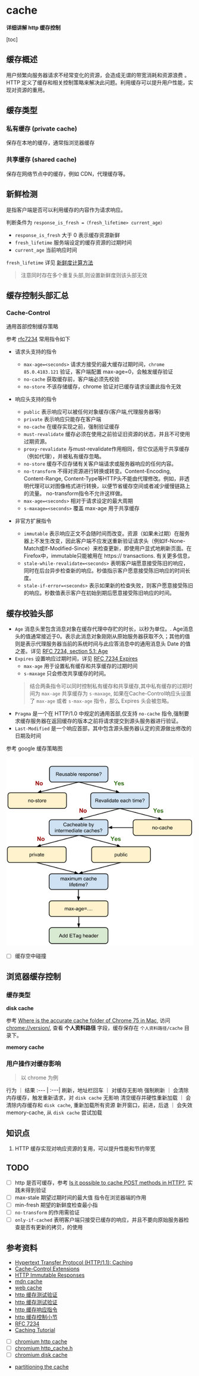 # cache

**详细讲解 http 缓存控制**

[toc]

## 缓存概述

用户频繁向服务器请求不经常变化的资源，会造成无谓的带宽消耗和资源浪费 。HTTP 定义了缓存和相关控制策略来解决此问题。利用缓存可以提升用户性能，实现对资源的重用。

## 缓存类型

### 私有缓存 (private cache)

保存在本地的缓存，通常指浏览器缓存

### 共享缓存 (shared cache)

保存在网络节点中的缓存，例如 CDN，代理缓存等。

## 新鲜检测

是指客户端是否可以利用缓存的内容作为请求响应。

判断条件为 `response_is_fresh =（fresh_lifetime> current_age）`

* `response_is_fresh` 大于 0 表示缓存资源新鲜
* `fresh_lifetime` 服务端设定的缓存资源的过期时间
* `current_age` 当前响应时间

`fresh_lifetime` 详见 [新鲜度计算方法](https://tools.ietf.org/html/rfc7234#section-4.2.1a)

> 注意同时存在多个重复头部,则设置新鲜度则该头部无效

## 缓存控制头部汇总

### Cache-Control

通用首部控制缓存策略

参考 [rfc7234](http://www.rfcreader.com/#rfc7234_line901) 常用指令如下

* 请求头支持的指令
  * `max-age=<seconds>` 请求方接受的最大缓存过期时间，`chrome 85.0.4183.121` 验证，客户端配置 max-age=0，会触发缓存验证
  * `no-cache` 获取缓存前，客户端必须先校验
  * `no-store` 不该存储缓存，chrome 验证对已缓存请求设置此指令无效

* 响应头支持的指令
  * `public` 表示响应可以被任何对象缓存(客户端,代理服务器等)
  * `private` 表示响应只能存在客户端
  * `no-cache` 在缓存实现之前，强制验证缓存
  * `must-revalidate` 缓存必须在使用之前验证旧资源的状态，并且不可使用过期资源。
  * `proxy-revalidate` 与must-revalidate作用相同，但它仅适用于共享缓存（例如代理），并被私有缓存忽略。
  * `no-store` 缓存不应存储有关客户端请求或服务器响应的任何内容。
  * `no-transform` 不得对资源进行转换或转变。Content-Encoding, Content-Range, Content-Type等HTTP头不能由代理修改。例如，非透明代理可以对图像格式进行转换，以便节省缓存空间或者减少缓慢链路上的流量。 no-transform指令不允许这样做。
  * `max-age=<seconds>` 相对于请求设定的最大周期
  * `s-maxage=<seconds>` 覆盖 max-age 用于共享缓存

* 非官方扩展指令
  * `immutable`
表示响应正文不会随时间而改变。资源（如果未过期）在服务器上不发生改变，因此客户端不应发送重新验证请求头（例如If-None-Match或If-Modified-Since）来检查更新，即使用户显式地刷新页面。在Firefox中，immutable只能被用在 https:// transactions. 有关更多信息，
  * `stale-while-revalidate=<seconds>` 表明客户端愿意接受陈旧的响应，同时在后台异步检查新的响应。秒值指示客户愿意接受陈旧响应的时间长度。
  * `stale-if-error=<seconds>` 表示如果新的检查失败，则客户愿意接受陈旧的响应。秒数值表示客户在初始到期后愿意接受陈旧响应的时间。

## 缓存校验头部

* `Age` 消息头里包含消息对象在缓存代理中存贮的时长，以秒为单位。.
Age消息头的值通常接近于0。表示此消息对象刚刚从原始服务器获取不久；其他的值则是表示代理服务器当前的系统时间与此应答消息中的通用消息头 Date 的值之差。详见 [RFC 7234, section 5.1: Age](https://tools.ietf.org/html/rfc7234#section-5.1)
* `Expires`  设置响应过期时间，详见 [RFC 7234 Expires](https://tools.ietf.org/html/rfc7234#section-5.3)
  * `max-age` 用于设置私有缓存和共享缓存的过期时间
  * `s-maxage` 只会修改共享缓存的时间。
   > 结合两条指令可以同时控制私有缓存和共享缓存,其中私有缓存的过期时间为 `max-age` 共享缓存为 `s-maxage`, 如果在Cache-Control响应头设置了 `max-age` 或者 `s-max-age` 指令，那么 Expires 头会被忽略。
* `Pragma` 是一个在 HTTP/1.0 中规定的通用首部,仅支持 `no-cache` 指令,强制要求缓存服务器在返回缓存的版本之前将请求提交到源头服务器进行验证。
* `Last-Modified` 是一个响应首部，其中包含源头服务器认定的资源做出修改的日期及时间

参考 google 缓存策略图

![](./cahce-flowchart.png)

* [ ] 缓存空中碰撞

## 浏览器缓存控制

### 缓存类型

**disk cache**

参考 [Where is the accurate cache folder of Chrome 75 in Mac](https://support.google.com/chrome/thread/9338226?hl=en), 访问 <chrome://version/>, 查看 **个人资料路径** 字段，缓存保存在 `个人资料路径/cache` 目录下。

**memory cache**

### 用户操作对缓存影响

> 以 chrome 为例

行为 ｜ 结果
:--- | :---|
刷新，地址栏回车 ｜ 对缓存无影响
强制刷新 ｜ 会清除内存缓存，触发重新请求，对 `disk cache` 无影响
清空缓存并硬性重新加载 ｜ 会清除内存缓存和 `disk cache`, 重新加载所有资源
新开窗口，前进，后退 ｜ 会失效 memory-cache, 从 `disk cache` 尝试加载

## 知识点

1. HTTP 缓存实现对响应资源的复用，可以提升性能和节约带宽

## TODO

* [ ] http 是否可缓存，参考 [Is it possible to cache POST methods in HTTP?](https://stackoverflow.com/questions/626057/is-it-possible-to-cache-post-methods-in-http), 实践未得到验证
* [ ] max-stale 期望过期时间的最大值 指令在浏览器端的作用
* [ ] min-fresh 期望的新鲜度检查最小指
* [ ] `no-transform` 的作用需验证
* [ ] `only-if-cached` 表明客户端只接受已缓存的响应，并且不要向原始服务器检查是否有更新的拷贝，的使用

## 参考资料

* [Hypertext Transfer Protocol (HTTP/1.1): Caching](https://tools.ietf.org/html/rfc7234)
* [Cache-Control Extensions](https://tools.ietf.org/html/rfc5861)
* [HTTP Immutable Responses](https://tools.ietf.org/html/draft-mcmanus-immutable-00)
* [mdn cache](https://developer.mozilla.org/en-US/docs/Web/HTTP/Caching)
* [web cache](http://www.web-caching.com/)
* [http 缓存测试验证](https://github.com/http-tests/cache-tests)
* [http 缓存测试验证](https://github.com/web-platform-tests/wpt/tree/master/fetch/http-cache)
* [http 缓存响应指令](https://httpwg.org/specs/rfc7234.html#cache-response-directive)
* [http 缓存控制小节](https://imweb.io/topic/5795dcb6fb312541492eda8c)
* [RFC 7234](http://www.rfcreader.com/#rfc7234_line119)
* [Caching Tutorial](https://www.mnot.net/cache_docs/)
* [ ] [chromium http cache](https://www.chromium.org/developers/design-documents/network-stack/http-cache)
* [ ] [chromium http_cache.h](https://chromium.googlesource.com/chromium/src/+/master/net/http/http_cache.h)
* [ ] [chromium disk cache](https://www.chromium.org/developers/design-documents/network-stack/disk-cache)
* [partitioning the cache](https://developers.google.com/web/updates/2020/10/http-cache-partitioning)
